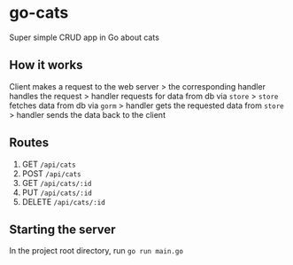 # go-cats
Super simple CRUD app in Go about cats

## How it works
Client makes a request to the web server > the corresponding handler handles the request > handler requests for data from db via `store` > `store` fetches data from db via `gorm` > handler gets the requested data from `store` > handler sends the data back to the client

## Routes
1. GET `/api/cats`
2. POST `/api/cats`
3. GET `/api/cats/:id`
4. PUT `/api/cats/:id`
5. DELETE `/api/cats/:id`

## Starting the server
In the project root directory, run `go run main.go`
